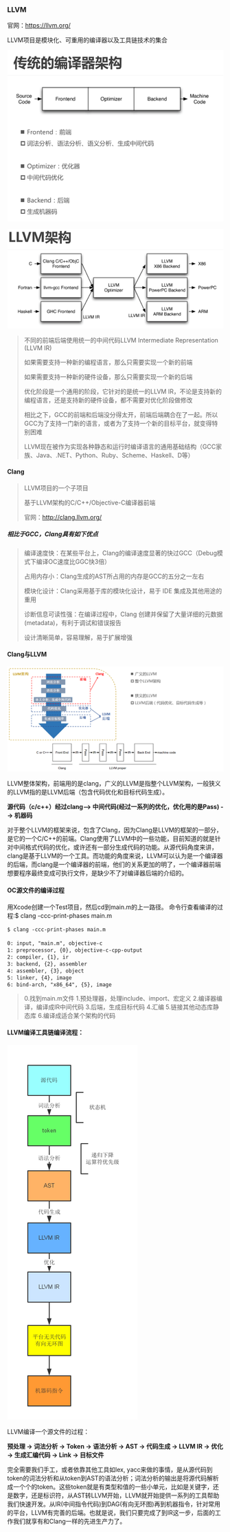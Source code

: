 ### LLVM

官网：https://llvm.org/

LLVM项目是模块化、可重用的编译器以及工具链技术的集合



![](img/llvm01.png)



![](img/llvm02.png)



>不同的前端后端使用统一的中间代码LLVM Intermediate Representation (LLVM IR) 
>
>如果需要支持一种新的编程语言，那么只需要实现一个新的前端
>
>如果需要支持一种新的硬件设备，那么只需要实现一个新的后端
>
>优化阶段是一个通用的阶段，它针对的是统一的LLVM IR，不论是支持新的编程语言，还是支持新的硬件设备，都不需要对优化阶段做修改
>
>相比之下，GCC的前端和后端没分得太开，前端后端耦合在了一起。所以GCC为了支持一门新的语言，或者为了支持一个新的目标平台，就变得特别困难
>
>LLVM现在被作为实现各种静态和运行时编译语言的通用基础结构（GCC家族、Java、.NET、Python、Ruby、Scheme、Haskell、D等）



#### Clang

>LLVM项目的一个子项目
>
>基于LLVM架构的C/C++/Objective-C编译器前端
>
>官网：http://clang.llvm.org/



##### 相比于GCC，Clang具有如下优点

>编译速度快：在某些平台上，Clang的编译速度显著的快过GCC（Debug模式下编译OC速度比GGC快3倍）
>
>占用内存小：Clang生成的AST所占用的内存是GCC的五分之一左右
>
>模块化设计：Clang采用基于库的模块化设计，易于 IDE 集成及其他用途的重用
>
>诊断信息可读性强：在编译过程中，Clang 创建并保留了大量详细的元数据 (metadata)，有利于调试和错误报告
>
>设计清晰简单，容易理解，易于扩展增强



#### **Clang与LLVM**

![](img/llvm03.png)

LLVM整体架构，前端用的是clang，广义的LLVM是指整个LLVM架构，一般狭义的LLVM指的是LLVM后端（包含代码优化和目标代码生成）。



**源代码（c/c++）经过clang--> 中间代码(经过一系列的优化，优化用的是Pass) --> 机器码**



对于整个LLVM的框架来说，包含了Clang，因为Clang是LLVM的框架的一部分，是它的一个C/C++的前端。Clang使用了LLVM中的一些功能，目前知道的就是针对中间格式代码的优化，或许还有一部分生成代码的功能。从源代码角度来讲，clang是基于LLVM的一个工具。而功能的角度来说，LLVM可以认为是一个编译器的后端，而clang是一个编译器的前端，他们的关系更加的明了，一个编译器前端想要程序最终变成可执行文件，是缺少不了对编译器后端的介绍的。



#### OC源文件的编译过程

用Xcode创建一个Test项目，然后cd到main.m的上一路径。
命令行查看编译的过程:$ clang -ccc-print-phases main.m

```
$ clang -ccc-print-phases main.m 

0: input, "main.m", objective-c
1: preprocessor, {0}, objective-c-cpp-output
2: compiler, {1}, ir
3: backend, {2}, assembler
4: assembler, {3}, object
5: linker, {4}, image
6: bind-arch, "x86_64", {5}, image
```

> 0.找到main.m文件
> 1.预处理器，处理include、import、宏定义
> 2.编译器编译，编译成IR中间代码
> 3.后端，生成目标代码
> 4.汇编
> 5.链接其他动态库静态库
> 6.编译成适合某个架构的代码





#### LLVM编译工具链编译流程：

![](img/llvm04.png)



LLVM编译一个源文件的过程：

**预处理 -> 词法分析 -> Token -> 语法分析 -> AST -> 代码生成 -> LLVM IR -> 优化 -> 生成汇编代码 -> Link -> 目标文件**



完全需要我们手工，或者依靠其他工具如lex, yacc来做的事情，是从源代码到token的词法分析和从token到AST的语法分析；词法分析的输出是将源代码解析成一个个的token。这些token就是有类型和值的一些小单元，比如是关键字，还是数字，还是标识符，从AST转LLVM开始，LLVM就开始提供一系列的工具帮助我们快速开发。从IR(中间指令代码)到DAG(有向无环图)再到机器指令，针对常用的平台，LLVM有完善的后端。也就是说，我们只要完成了到IR这一步，后面的工作我们就享有和Clang一样的先进生产力了。